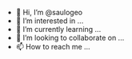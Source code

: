 - 👋 Hi, I’m @saulogeo
- 👀 I’m interested in ...
- 🌱 I’m currently learning ...
- 💞️ I’m looking to collaborate on ...
- 📫 How to reach me ...

<!---
saulogeo/saulogeo is a ✨ special ✨ repository because its `README.md` (this file) appears on your GitHub profile.
You can click the Preview link to take a look at your changes.
--->
